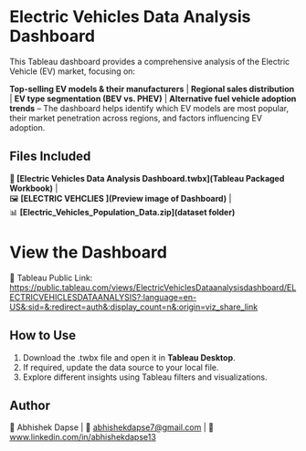 # Electric Vehicles Data Analysis Dashboard
This Tableau dashboard provides a comprehensive analysis of the Electric Vehicle (EV) market, focusing on:

**Top-selling EV models & their manufacturers** | 
**Regional sales distribution** | 
**EV type segmentation (BEV vs. PHEV)** | 
**Alternative fuel vehicle adoption trends** 
– The dashboard helps identify which EV models are most popular, their market penetration across regions, and factors influencing EV adoption.


## Files Included  
**📂 [Electric Vehicles Data Analysis Dashboard.twbx](Tableau Packaged Workbook)** |  
  🖼️ **[ELECTRIC VEHCLIES ](Preview image of Dashboard)** |  
  📊 **[Electric_Vehicles_Population_Data.zip](dataset folder)**


# View the Dashboard  
🔗 Tableau Public Link: https://public.tableau.com/views/ElectricVehiclesDataanalysisdashboard/ELECTRICVEHICLESDATAANALYSIS?:language=en-US&:sid=&:redirect=auth&:display_count=n&:origin=viz_share_link  

## How to Use  
1. Download the .twbx file and open it in **Tableau Desktop**.  
2. If required, update the data source to your local file.  
3. Explore different insights using Tableau filters and visualizations.  

## Author  
👤 Abhishek Dapse  | 📧 abhishekdapse7@gmail.com | 🔗 www.linkedin.com/in/abhishekdapse13   
